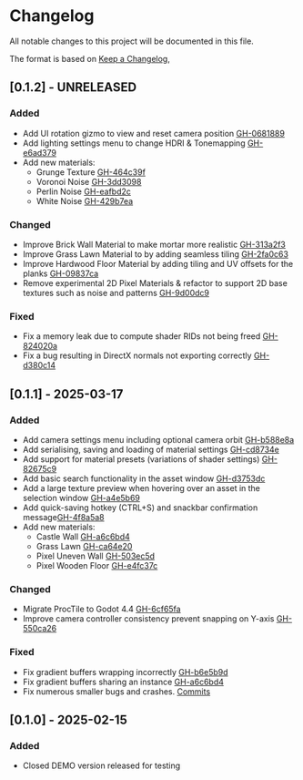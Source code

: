 # Changelog

All notable changes to this project will be documented in this file.

The format is based on [Keep a Changelog](https://keepachangelog.com/en/1.1.0/),


## [0.1.2] - UNRELEASED

### Added
- Add UI rotation gizmo to view and reset camera position [GH-0681889](https://github.com/AnalyticalGoose/ProcTile/commit/0681889d27c2d53c528e9beaba9128eaee4275aa)
- Add lighting settings menu to change HDRI & Tonemapping [GH-e6ad379](https://github.com/AnalyticalGoose/ProcTile/commit/e6ad379516dea5baf81435ba935e59b076783a1d)
- Add new materials: 
    - Grunge Texture [GH-464c39f](https://github.com/AnalyticalGoose/ProcTile/commit/464c39f80426b8dc5590a64e6aa079ffbb193353)
    - Voronoi Noise [GH-3dd3098](https://github.com/AnalyticalGoose/ProcTile/commit/3dd30987e05edcaa7c599f56b7a6ccfd0bf56360)
    - Perlin Noise [GH-eafbd2c](https://github.com/AnalyticalGoose/ProcTile/commit/eafbd2ce8a145f175a662ce2ba03602111340172)
    - White Noise [GH-429b7ea](https://github.com/AnalyticalGoose/ProcTile/commit/429b7ea0fc8f0145f981f94faafc6dd2fd920b95)

### Changed
- Improve Brick Wall Material to make mortar more realistic [GH-313a2f3](https://github.com/AnalyticalGoose/ProcTile/commit/313a2f39fbc86c69082b6ceab349872c5c0f9ade)
- Improve Grass Lawn Material to by adding seamless tiling [GH-2fa0c63](https://github.com/AnalyticalGoose/ProcTile/commit/2fa0c63593d12aa1d77310c417ab7ad6d7de0b13)
- Improve Hardwood Floor Material by adding tiling and UV offsets for the planks [GH-09837ca](https://github.com/AnalyticalGoose/ProcTile/commit/09837caf9b87d4e42f2935840a53c156025332e2)
- Remove experimental 2D Pixel Materials & refactor to support 2D base textures such as noise and patterns [GH-9d00dc9](https://github.com/AnalyticalGoose/ProcTile/commit/9d00dc9dafddc0700427458f569add1279a49cb9)

### Fixed
- Fix a memory leak due to compute shader RIDs not being freed [GH-824020a](https://github.com/AnalyticalGoose/ProcTile/commit/824020a8c7a52bee3351f54775c115ed455e3157)
- Fix a bug resulting in DirectX normals not exporting correctly [GH-d380c14](https://github.com/AnalyticalGoose/ProcTile/commit/d380c1468adcda088bb9d46824b1179d524a68ad#diff-654237cf80a113c0176d04de0e79c80e8ad9f980800baaafc6d74fc93001daae) 


## [0.1.1] - 2025-03-17
 
### Added
- Add camera settings menu including optional camera orbit [GH-b588e8a](https://github.com/AnalyticalGoose/ProcTile/issues/9)
- Add serialising, saving and loading of material settings [GH-cd8734e](https://github.com/AnalyticalGoose/ProcTile/commit/cd8734e0c638facd1939f6820de727f01a93c165)
- Add support for material presets (variations of shader settings) [GH-82675c9](https://github.com/AnalyticalGoose/ProcTile/commit/82675c98a00af282d2ae5cc692433a1dac44005c)
- Add basic search functionality in the asset window [GH-d3753dc](https://github.com/AnalyticalGoose/ProcTile/commit/d3753dce171e2da80f9ea1da2234588f761316c7)
- Add a large texture preview when hovering over an asset in the selection window [GH-a4e5b69](https://github.com/AnalyticalGoose/ProcTile/commit/a4e5b69baedf8a8f25609d8c87ecb9821bb6bd29)
- Add quick-saving hotkey (CTRL+S) and snackbar confirmation message[GH-4f8a5a8](https://github.com/AnalyticalGoose/ProcTile/commit/4f8a5a80257ca6d4ceacaf4e1c2d33b8bcd485da)
- Add new materials: 
    - Castle Wall [GH-a6c6bd4](https://github.com/AnalyticalGoose/ProcTile/commit/a6c6bd4c5b74642acad7e0fa228899e553a926cc)
    - Grass Lawn [GH-ca64e20](https://github.com/AnalyticalGoose/ProcTile/commit/ca64e20654e82872868e5d6087de6f7a972f6aa1)
    - Pixel Uneven Wall [GH-503ec5d](https://github.com/AnalyticalGoose/ProcTile/commit/503ec5d7797b9ac0d2da7bf93ac0f8ab01b35d6a)
    - Pixel Wooden Floor [GH-e4fc37c](https://github.com/AnalyticalGoose/ProcTile/commit/e4fc37c0fa5c6e5c4b673ac64ed4fcef0efbd708)

### Changed
- Migrate ProcTile to Godot 4.4 [GH-6cf65fa](https://github.com/AnalyticalGoose/ProcTile/commit/6cf65fac14d2ec063a3a27a007d29ca50083b416)
- Improve camera controller consistency prevent snapping on Y-axis [GH-550ca26](https://github.com/AnalyticalGoose/ProcTile/issues/8)
 
### Fixed
- Fix gradient buffers wrapping incorrectly [GH-b6e5b9d](https://github.com/AnalyticalGoose/ProcTile/issues/7)
- Fix gradient buffers sharing an instance [GH-a6c6bd4](https://github.com/AnalyticalGoose/ProcTile/commit/a6c6bd4c5b74642acad7e0fa228899e553a926cc)
- Fix numerous smaller bugs and crashes. [Commits](https://github.com/AnalyticalGoose/ProcTile/commits/main/)

 
## [0.1.0] - 2025-02-15
 
### Added
- Closed DEMO version released for testing